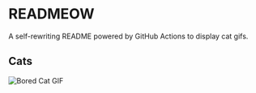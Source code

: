 # READMEOW

A self-rewriting README powered by GitHub Actions to display cat gifs.

## Cats

![Bored Cat GIF](https://media3.giphy.com/media/mlvseq9yvZhba/200.gif?cid=9acd02da4fxo1y3nsidyx0pn0plig9xsspx2cfwo30hw19u4&ep=v1_gifs_search&rid=200.gif&ct=g)
